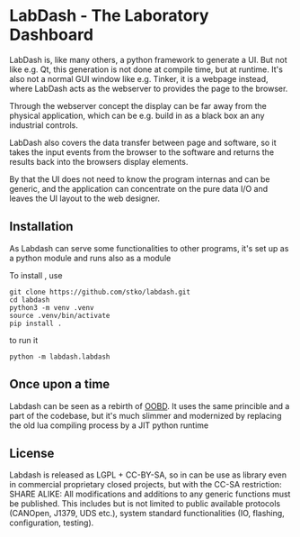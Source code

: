 # LabDash - The Laboratory Dashboard

LabDash is, like many others, a python framework to generate a UI. But not like e.g. Qt, this generation is not done at compile time, but at runtime. It's also not a normal GUI window like e.g. Tinker, it is a webpage instead, where LabDash acts as the webserver to provides the page to the browser.

Through the webserver concept the display can be far away from the physical application, which can be e.g. build in as a black box an any industrial controls.

LabDash also covers the data transfer between page and software, so it takes the input events from the browser to the software and returns the results back into the browsers display elements.

By that the UI does not need to know the program internas and can be generic, and the application can concentrate on the pure data I/O and leaves the UI layout to the web designer.

## Installation

As Labdash can serve some functionalities to other programs, it's set up as a python module and runs also as a module

To install , use

    git clone https://github.com/stko/labdash.git
    cd labdash
    python3 -m venv .venv
    source .venv/bin/activate
    pip install .

to run it

    python -m labdash.labdash

## Once upon a time
Labdash can be seen as a rebirth of [OOBD](https://oobd.org). It uses the same princible and a part of the codebase, but it's much  slimmer and modernized by replacing the old lua compiling process by a JIT python runtime

## License
Labdash is released as LGPL + CC-BY-SA, so in can be use as library even in commercial proprietary closed projects, but with the CC-SA restriction: SHARE ALIKE: All modifications and additions to any generic functions must be published. This includes but is not limited to public available protocols (CANOpen, J1379, UDS etc.), system standard functionalities (IO, flashing, configuration, testing).
